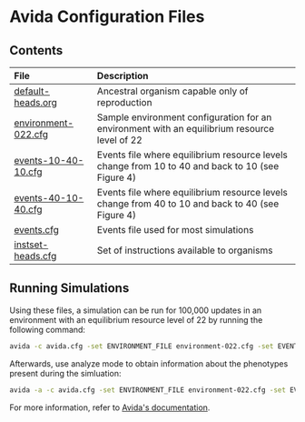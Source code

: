 # Avida Configuration Files

## Contents

| File       | Description |
|:-----------|:------------|
| [default-heads.org](default-heads.org) | Ancestral organism capable only of reproduction |
| [environment-022.cfg](environment-022.cfg) | Sample environment configuration for an environment with an equilibrium resource level of 22 |
| [events-10-40-10.cfg](events-10-40-10.cfg) | Events file where equilibrium resource levels change from 10 to 40 and back to 10 (see Figure 4) |
| [events-40-10-40.cfg](events-40-10-40.cfg) | Events file where equilibrium resource levels change from 40 to 10 and back to 40 (see Figure 4) |
| [events.cfg](events.cfg) | Events file used for most simulations |
| [instset-heads.cfg](instset-heads.cfg) | Set of instructions available to organisms |


## Running Simulations

Using these files, a simulation can be run for 100,000 updates in an environment with an equilibrium resource level of 22 by running the following command:

```sh
avida -c avida.cfg -set ENVIRONMENT_FILE environment-022.cfg -set EVENT_FILE events.cfg
```

Afterwards, use analyze mode to obtain information about the phenotypes present during the simluation:

```sh
avida -a -c avida.cfg -set ENVIRONMENT_FILE environment-022.cfg -set EVENT_FILE events.cfg -set ANALYZE_FILE analyze.cfg
```

For more information, refer to [Avida's documentation](https://github.com/devosoft/avida/wiki).
